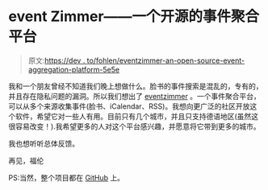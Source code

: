 # event Zimmer——一个开源的事件聚合平台

> 原文:[https://dev . to/fohlen/eventzimmer-an-open-source-event-aggregation-platform-5e5e](https://dev.to/fohlen/eventzimmer-an-open-source-event-aggregation-platform-5e5e)

我和一个朋友曾经不知道我们晚上想做什么。脸书的事件搜索是混乱的，专有的，并且存在隐私问题的漏洞。所以我们想出了 [eventzimmer](https://eventzimmer.de) 。一个事件聚合平台，可以从多个来源收集事件(脸书、iCalendar、RSS)。我想向更广泛的社区开放这个软件，希望它对一些人有用。目前只有几个城市，并且只支持德语地区(虽然这很容易改变！).我希望更多的人对这个平台感兴趣，并愿意将它带到更多的城市。

我也想听听总体反馈。

再见，福伦

PS:当然，整个项目都在 [GitHub](https://github.com/eventzimmer/) 上。